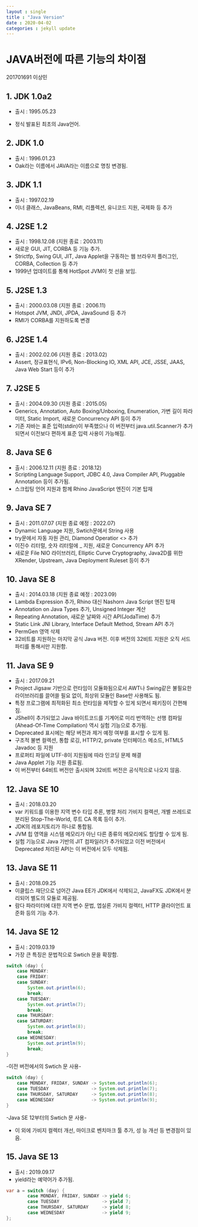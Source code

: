 ```yaml
---
layout : single
title : "Java Version"
date : 2020-04-02
categories : jekyll update
---
```


# JAVA버전에 따른 기능의 차이점

201701691 이상민



## 1. JDK 1.0a2

- 출시 : 1995.05.23

- 정식 발표된 최초의 Java언어.



## 2. JDK 1.0

- 출시 : 1996.01.23
- Oak라는 이름에서 JAVA라는 이름으로 명칭 변경됨.



## 3. JDK 1.1

- 출시 : 1997.02.19
- 이너 클래스, JavaBeans, RMI, 리플렉션, 유니코드 지원, 국제화 등 추가



## 4. J2SE 1.2

- 출시 : 1998.12.08 (지원 종료 : 2003.11)
- 새로운 GUI, JIT, CORBA 등 기능 추가.
- Strictfp, Swing GUI, JIT, Java Applet을 구동하는 웹 브라우저 플러그인, CORBA, Collection 등 추가
- 1999년 업데이트를 통해 HotSpot JVM이 첫 선을 보임.



## 5. J2SE 1.3

- 출시 : 2000.03.08 (지원 종료 : 2006.11)
- Hotspot JVM, JNDI, JPDA, JavaSound 등 추가
- RMI가 CORBA를 지원하도록 변경



## 6. J2SE 1.4

- 출시 : 2002.02.06 (지원 종료 :  2013.02)
- Assert, 정규표현식, IPv6, Non-Blocking IO, XML API, JCE, JSSE, JAAS, Java Web Start 등이 추가



## 7. J2SE 5

- 출시 : 2004.09.30 (지원 종료 : 2015.05)
- Generics, Annotation, Auto Boxing/Unboxing, Enumeration, 가변 길이 파라미터, Static Import, 새로운 Concurrency API 등이 추가
- 기존 자바는 표준 입력(stdin)이 부족했으나 이 버전부터 java.util.Scanner가 추가되면서 이전보다 편하게 표준 입력 사용이 가능해짐.



## 8. Java SE 6

- 출시 : 2006.12.11 (지원 종료 : 2018.12)
- Scripting Language Support, JDBC 4.0, Java Compiler API, Pluggable Annotation 등이 추가됨.
- 스크립팅 언어 지원과 함께 Rhino JavaScript 엔진이 기본 탑재



## 9. Java SE 7

* 출시 : 2011.07.07 (지원 종료 예정 : 2022.07)
* Dynamic Language 지원, Swtich문에서 String 사용
* try문에서 자동 자원 관리, Diamond Operatior <> 추가
* 이진수 리터럴, 숫자 리터럴에 _ 지원, 새로운 Concurrency API 추가
* 새로운 File NIO 라이브러리, Elliptic Curve Cryptography, Java2D를 위한 XRender, Upstream, Java Deployment Ruleset 등이 추가



## 10. Java SE 8

* 출시 : 2014.03.18 (지원 종료 예정 : 2023.09)
* Lambda Expression 추가, Rhino 대신 Nashorn Java Script 엔진 탑재
* Annotation on Java Types 추가, Unsigned Integer 계산
* Repeating Annotation, 새로운 날짜와 시간 API(JodaTime) 추가
* Static Link JNI Library, Interface Default Method, Stream API 추가
* PermGen 영역 삭제
* 32비트를 지원하는 마지막 공식 Java 버전. 이후 버전의 32비트 지원은 오직 서드파티를 통해서만 지원함.



## 11. Java SE 9

- 출시 : 2017.09.21
- Project Jigsaw 기반으로 런타임이 모듈화됨으로서 AWT나 Swing같은 불필요한 라이브러리를 끌어쓸 필요 없이, 최상위 모듈인 Base만 사용해도 됨. 
- 특정 프로그램에 최적화된 최소 런타임을 제작할 수 있게 되면서 패키징이 간편해짐.
- JShell이 추가되었고 Java 바이트코드를 기계어로 미리 번역하는 선행 컴파일(Ahead-Of-Time Compilation) 역시 실험 기능으로 추가됨.
- Deprecated 표시에는 해당 버전과 제거 예정 여부를 표시할 수 있게 됨.
- 구조적 불변 컬렉션, 통합 로깅, HTTP/2, private 인터페이스 메소드, HTML5 Javadoc 등 지원
- 프로퍼티 파일에 UTF-8이 지원됨에 따라 인코딩 문제 해결
- Java Applet 기능 지원 종료됨.
- 이 버전부터 64비트 버전만 출시되며 32비트 버전은 공식적으로 나오지 않음.



## 12. Java SE 10

* 출시 : 2018.03.20
* var 키워드를 이용한 지역 변수 타입 추론, 병렬 처리 가비지 컬렉션, 개별 쓰레드로 분리된 Stop-The-World, 루트 CA 목록 등이 추가.
* JDK의 레포지토리가 하나로 통합됨.
* JVM 힙 영역을 시스템 메모리가 아닌 다른 종류의 메모리에도 할당할 수 있게 됨.
* 실험 기능으로 Java 기반의 JIT 컴파일러가 추가되었고 이전 버전에서 Deprecated 처리된 API는 이 버전에서 모두 삭제됨.



## 13. Java SE 11

* 출시 : 2018.09.25
* 이클립스 재단으로 넘어간 Java EE가 JDK에서 삭제되고, JavaFX도 JDK에서 분리되어 별도의 모듈로 제공됨.
* 람다 파라미터에 대한 지역 변수 문법, 엡실론 가비지 컬렉터, HTTP 클라이언트 표준화 등의 기능 추가.



## 14. Java SE 12

* 출시 : 2019.03.19
* 가장 큰 특징은 문법적으로 Swtich 문을 확장함.

```java
switch (day) {
    case MONDAY:
    case FRIDAY:
    case SUNDAY:
        System.out.println(6);
        break;
    case TUESDAY:
        System.out.println(7);
        break;
    case THURSDAY:
    case SATURDAY:
        System.out.println(8);
        break;
    case WEDNESDAY:
        System.out.println(9);
        break;
}
```

-이전 버전에서의 Swtich 문 사용-

```java
switch (day) {
    case MONDAY, FRIDAY, SUNDAY -> System.out.println(6);
    case TUESDAY                -> System.out.println(7);
    case THURSDAY, SATURDAY     -> System.out.println(8);
    case WEDNESDAY              -> System.out.println(9);
}
```

-Java SE 12부터의 Swtich 문 사용-

* 이 외에 가비지 컬렉터 개선, 마이크로 벤치마크 툴 추가, 성 능 개선 등 변경점이 있음.



## 15. Java SE 13

* 출시 : 2019.09.17
* yield라는 예약어가 추가됨.

```java
var a = switch (day) {
        case MONDAY, FRIDAY, SUNDAY -> yield 6;
        case TUESDAY                -> yield 7;
        case THURSDAY, SATURDAY     -> yield 8;
        case WEDNESDAY              -> yield 9;
};
```




